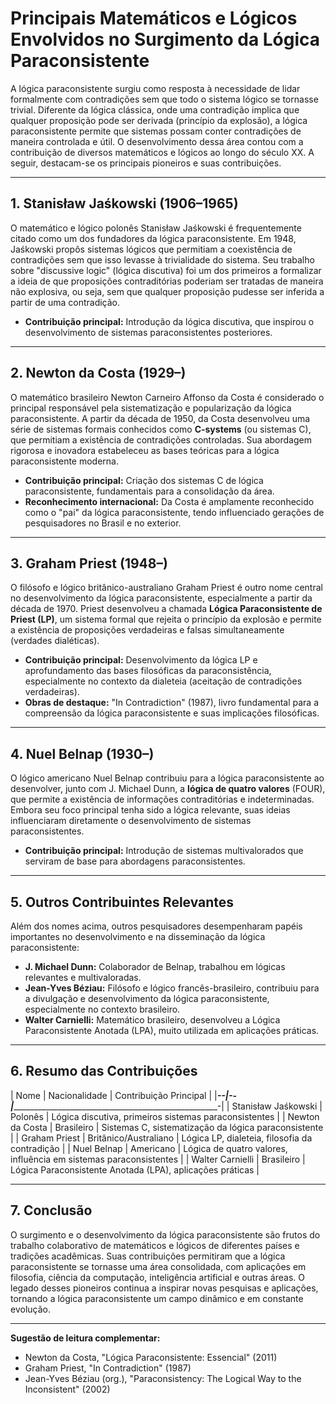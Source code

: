 
# Principais Matemáticos e Lógicos Envolvidos no Surgimento da Lógica Paraconsistente

A lógica paraconsistente surgiu como resposta à necessidade de lidar formalmente com contradições sem que todo o sistema lógico se tornasse trivial. Diferente da lógica clássica, onde uma contradição implica que qualquer proposição pode ser derivada (princípio da explosão), a lógica paraconsistente permite que sistemas possam conter contradições de maneira controlada e útil. O desenvolvimento dessa área contou com a contribuição de diversos matemáticos e lógicos ao longo do século XX. A seguir, destacam-se os principais pioneiros e suas contribuições.

___

## 1. **Stanisław Jaśkowski (1906–1965)**

O matemático e lógico polonês Stanisław Jaśkowski é frequentemente citado como um dos fundadores da lógica paraconsistente. Em 1948, Jaśkowski propôs sistemas lógicos que permitiam a coexistência de contradições sem que isso levasse à trivialidade do sistema. Seu trabalho sobre "discussive logic" (lógica discutiva) foi um dos primeiros a formalizar a ideia de que proposições contraditórias poderiam ser tratadas de maneira não explosiva, ou seja, sem que qualquer proposição pudesse ser inferida a partir de uma contradição.

- **Contribuição principal:** Introdução da lógica discutiva, que inspirou o desenvolvimento de sistemas paraconsistentes posteriores.

___

## 2. **Newton da Costa (1929–)**

O matemático brasileiro Newton Carneiro Affonso da Costa é considerado o principal responsável pela sistematização e popularização da lógica paraconsistente. A partir da década de 1950, da Costa desenvolveu uma série de sistemas formais conhecidos como **C-systems** (ou sistemas C), que permitiam a existência de contradições controladas. Sua abordagem rigorosa e inovadora estabeleceu as bases teóricas para a lógica paraconsistente moderna.

- **Contribuição principal:** Criação dos sistemas C de lógica paraconsistente, fundamentais para a consolidação da área.
- **Reconhecimento internacional:** Da Costa é amplamente reconhecido como o "pai" da lógica paraconsistente, tendo influenciado gerações de pesquisadores no Brasil e no exterior.

___

## 3. **Graham Priest (1948–)**

O filósofo e lógico britânico-australiano Graham Priest é outro nome central no desenvolvimento da lógica paraconsistente, especialmente a partir da década de 1970. Priest desenvolveu a chamada **Lógica Paraconsistente de Priest (LP)**, um sistema formal que rejeita o princípio da explosão e permite a existência de proposições verdadeiras e falsas simultaneamente (verdades dialéticas).

- **Contribuição principal:** Desenvolvimento da lógica LP e aprofundamento das bases filosóficas da paraconsistência, especialmente no contexto da dialeteia (aceitação de contradições verdadeiras).
- **Obras de destaque:** "In Contradiction" (1987), livro fundamental para a compreensão da lógica paraconsistente e suas implicações filosóficas.

___

## 4. **Nuel Belnap (1930–)**

O lógico americano Nuel Belnap contribuiu para a lógica paraconsistente ao desenvolver, junto com J. Michael Dunn, a **lógica de quatro valores** (FOUR), que permite a existência de informações contraditórias e indeterminadas. Embora seu foco principal tenha sido a lógica relevante, suas ideias influenciaram diretamente o desenvolvimento de sistemas paraconsistentes.

- **Contribuição principal:** Introdução de sistemas multivalorados que serviram de base para abordagens paraconsistentes.

___

## 5. **Outros Contribuintes Relevantes**

Além dos nomes acima, outros pesquisadores desempenharam papéis importantes no desenvolvimento e na disseminação da lógica paraconsistente:

- **J. Michael Dunn:** Colaborador de Belnap, trabalhou em lógicas relevantes e multivaloradas.
- **Jean-Yves Béziau:** Filósofo e lógico francês-brasileiro, contribuiu para a divulgação e desenvolvimento da lógica paraconsistente, especialmente no contexto brasileiro.
- **Walter Carnielli:** Matemático brasileiro, desenvolveu a Lógica Paraconsistente Anotada (LPA), muito utilizada em aplicações práticas.

___

## 6. **Resumo das Contribuições**

| Nome                  | Nacionalidade | Contribuição Principal                                      |
|_____________________--|____________--|____________________________________________________________-|
| Stanisław Jaśkowski   | Polonês      | Lógica discutiva, primeiros sistemas paraconsistentes       |
| Newton da Costa       | Brasileiro   | Sistemas C, sistematização da lógica paraconsistente        |
| Graham Priest         | Britânico/Australiano | Lógica LP, dialeteia, filosofia da contradição      |
| Nuel Belnap           | Americano    | Lógica de quatro valores, influência em sistemas paraconsistentes |
| Walter Carnielli      | Brasileiro   | Lógica Paraconsistente Anotada (LPA), aplicações práticas   |

___

## 7. **Conclusão**

O surgimento e o desenvolvimento da lógica paraconsistente são frutos do trabalho colaborativo de matemáticos e lógicos de diferentes países e tradições acadêmicas. Suas contribuições permitiram que a lógica paraconsistente se tornasse uma área consolidada, com aplicações em filosofia, ciência da computação, inteligência artificial e outras áreas. O legado desses pioneiros continua a inspirar novas pesquisas e aplicações, tornando a lógica paraconsistente um campo dinâmico e em constante evolução.

___
**Sugestão de leitura complementar:**
- Newton da Costa, "Lógica Paraconsistente: Essencial" (2011)
- Graham Priest, "In Contradiction" (1987)
- Jean-Yves Béziau (org.), "Paraconsistency: The Logical Way to the Inconsistent" (2002)


